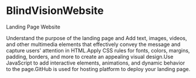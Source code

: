 # BlindVisionWebsite
Landing Page Website

Understand the purpose of the landing page and Add text, images, videos, and other multimedia elements that effectively convey the message and capture users' attention in HTML.Apply CSS rules for fonts, colors, margins, padding, borders, and more to create an appealing visual design.Use JavaScript to add interactive elements, animations, and dynamic behavior to the page.GitHub is used for hosting platform to deploy your landing page.
